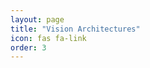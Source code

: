 ```yaml
---
layout: page
title: "Vision Architectures"
icon: fas fa-link
order: 3
---
```


<script>
  window.location.href = "/vision_architectures";
</script>
